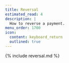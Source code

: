 ```yaml
---
title: Reversal
estimated_read: 4
description: |
  How to reverse a payment.
menu_order: 1700
icon:
  content: keyboard_return
  outlined: true
---
```


{% include reversal.md %}
